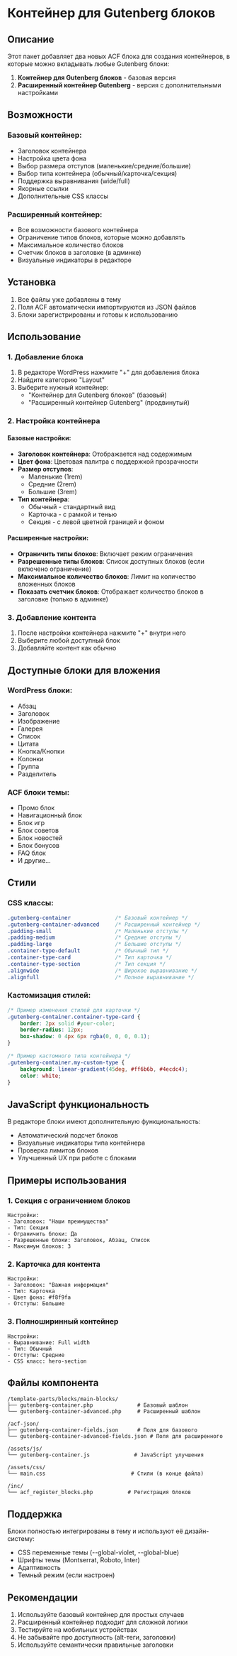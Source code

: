 # Контейнер для Gutenberg блоков

## Описание

Этот пакет добавляет два новых ACF блока для создания контейнеров, в которые можно вкладывать любые Gutenberg блоки:

1. **Контейнер для Gutenberg блоков** - базовая версия
2. **Расширенный контейнер Gutenberg** - версия с дополнительными настройками

## Возможности

### Базовый контейнер:
- Заголовок контейнера
- Настройка цвета фона
- Выбор размера отступов (маленькие/средние/большие)
- Выбор типа контейнера (обычный/карточка/секция)
- Поддержка выравнивания (wide/full)
- Якорные ссылки
- Дополнительные CSS классы

### Расширенный контейнер:
- Все возможности базового контейнера
- Ограничение типов блоков, которые можно добавлять
- Максимальное количество блоков
- Счетчик блоков в заголовке (в админке)
- Визуальные индикаторы в редакторе

## Установка

1. Все файлы уже добавлены в тему
2. Поля ACF автоматически импортируются из JSON файлов
3. Блоки зарегистрированы и готовы к использованию

## Использование

### 1. Добавление блока

1. В редакторе WordPress нажмите "+" для добавления блока
2. Найдите категорию "Layout" 
3. Выберите нужный контейнер:
   - "Контейнер для Gutenberg блоков" (базовый)
   - "Расширенный контейнер Gutenberg" (продвинутый)

### 2. Настройка контейнера

#### Базовые настройки:
- **Заголовок контейнера**: Отображается над содержимым
- **Цвет фона**: Цветовая палитра с поддержкой прозрачности
- **Размер отступов**: 
  - Маленькие (1rem)
  - Средние (2rem) 
  - Большие (3rem)
- **Тип контейнера**:
  - Обычный - стандартный вид
  - Карточка - с рамкой и тенью
  - Секция - с левой цветной границей и фоном

#### Расширенные настройки:
- **Ограничить типы блоков**: Включает режим ограничения
- **Разрешенные типы блоков**: Список доступных блоков (если включено ограничение)
- **Максимальное количество блоков**: Лимит на количество вложенных блоков
- **Показать счетчик блоков**: Отображает количество блоков в заголовке (только в админке)

### 3. Добавление контента

1. После настройки контейнера нажмите "+" внутри него
2. Выберите любой доступный блок
3. Добавляйте контент как обычно

## Доступные блоки для вложения

### WordPress блоки:
- Абзац
- Заголовок
- Изображение
- Галерея
- Список
- Цитата
- Кнопка/Кнопки
- Колонки
- Группа
- Разделитель

### ACF блоки темы:
- Промо блок
- Навигационный блок
- Блок игр
- Блок советов
- Блок новостей
- Блок бонусов
- FAQ блок
- И другие...

## Стили

### CSS классы:

```css
.gutenberg-container              /* Базовый контейнер */
.gutenberg-container-advanced     /* Расширенный контейнер */
.padding-small                    /* Маленькие отступы */
.padding-medium                   /* Средние отступы */
.padding-large                    /* Большие отступы */
.container-type-default           /* Обычный тип */
.container-type-card              /* Тип карточка */
.container-type-section           /* Тип секция */
.alignwide                        /* Широкое выравнивание */
.alignfull                        /* Полное выравнивание */
```

### Кастомизация стилей:

```css
/* Пример изменения стилей для карточки */
.gutenberg-container.container-type-card {
    border: 2px solid #your-color;
    border-radius: 12px;
    box-shadow: 0 4px 6px rgba(0, 0, 0, 0.1);
}

/* Пример кастомного типа контейнера */
.gutenberg-container.my-custom-type {
    background: linear-gradient(45deg, #ff6b6b, #4ecdc4);
    color: white;
}
```

## JavaScript функциональность

В редакторе блоки имеют дополнительную функциональность:
- Автоматический подсчет блоков
- Визуальные индикаторы типа контейнера
- Проверка лимитов блоков
- Улучшенный UX при работе с блоками

## Примеры использования

### 1. Секция с ограничением блоков
```
Настройки:
- Заголовок: "Наши преимущества"
- Тип: Секция
- Ограничить блоки: Да
- Разрешенные блоки: Заголовок, Абзац, Список
- Максимум блоков: 3
```

### 2. Карточка для контента
```
Настройки:
- Заголовок: "Важная информация"
- Тип: Карточка  
- Цвет фона: #f8f9fa
- Отступы: Большие
```

### 3. Полноширинный контейнер
```
Настройки:
- Выравнивание: Full width
- Тип: Обычный
- Отступы: Средние
- CSS класс: hero-section
```

## Файлы компонента

```
/template-parts/blocks/main-blocks/
├── gutenberg-container.php              # Базовый шаблон
└── gutenberg-container-advanced.php     # Расширенный шаблон

/acf-json/
├── gutenberg-container-fields.json      # Поля для базового
└── gutenberg-container-advanced-fields.json # Поля для расширенного

/assets/js/
└── gutenberg-container.js              # JavaScript улучшения

/assets/css/
└── main.css                           # Стили (в конце файла)

/inc/
└── acf_register_blocks.php           # Регистрация блоков
```

## Поддержка

Блоки полностью интегрированы в тему и используют её дизайн-систему:
- CSS переменные темы (--global-violet, --global-blue)
- Шрифты темы (Montserrat, Roboto, Inter)
- Адаптивность
- Темный режим (если настроен)

## Рекомендации

1. Используйте базовый контейнер для простых случаев
2. Расширенный контейнер подходит для сложной логики
3. Тестируйте на мобильных устройствах
4. Не забывайте про доступность (alt-теги, заголовки)
5. Используйте семантически правильные заголовки
